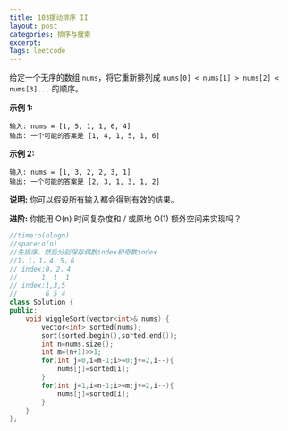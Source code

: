```yaml
---
title: 103摆动排序 II
layout: post
categories: 排序与搜索
excerpt: 
Tags: leetcode
---
```


给定一个无序的数组 `nums`，将它重新排列成 `nums[0] < nums[1] > nums[2] < nums[3]...` 的顺序。

**示例 1:**

```
输入: nums = [1, 5, 1, 1, 6, 4]
输出: 一个可能的答案是 [1, 4, 1, 5, 1, 6]
```

**示例 2:**

```
输入: nums = [1, 3, 2, 2, 3, 1]
输出: 一个可能的答案是 [2, 3, 1, 3, 1, 2]
```

**说明:**
你可以假设所有输入都会得到有效的结果。

**进阶:**
你能用 O(n) 时间复杂度和 / 或原地 O(1) 额外空间来实现吗？

```c++
//time:o(nlogn)
//space:o(n)
//先排序，然后分别保存偶数index和奇数index
//1，1，1，4，5，6
// index:0，2，4
// 		1  1  1
// index:1,3,5
//       6 5 4
class Solution {
public:
    void wiggleSort(vector<int>& nums) {
        vector<int> sorted(nums);
        sort(sorted.begin(),sorted.end());
        int n=nums.size();
        int m=(n+1)>>1;
        for(int j=0,i=m-1;i>=0;j+=2,i--){
            nums[j]=sorted[i];
        }
        for(int j=1,i=n-1;i>=m;j+=2,i--){
            nums[j]=sorted[i];
        }
    }
};
```

